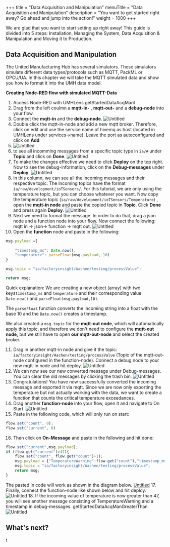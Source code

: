 +++
title = "Data Acquisition and Manipulation"
menuTitle = "Data Acquisition and Manipulation"
description = "You want to get started right away? Go ahead and jump into the action!"
weight = 1000
+++

We are glad that you want to start setting up right away! This guide is divided into 5 steps: Installation, Managing the System,
Data Acquisition & Manipulation and Moving it to Production.


## Data Acquisition and Manipulation

The United Manufacturing Hub has several simulators. These simulators simulate different data types/protocols such as MQTT, PackML or OPCU/UA. In this chapter we will take the MQTT simulated data and show you how to format it into the UMH data model.

**Creating Node-RED flow with simulated MQTT-Data**

1. Access Node-RED with UMHLens getStartedDataAcqMan1
2. Drag from the left coulmn a **mqtt-in-** , **mqtt-out-** and a **debug-node** into your flow.
3. Connect the **mqtt-in** and the **debug-node**.
   ![Untitled](/images/getStartedDataAcqMan1.png)
4. Double click the mqtt-in-node and add a new mqtt broker. Therefore, click on edit and use the service name of hivemq as host (located in UMHLens under services→name). Leave the port as autoconfigured and click on **Add**
5. ![Untitled](/images/getStartedDataAcqManServicename.png)
6. to see all incomming messages from a specific topic type in `ia/#` under **Topic** and click on **Done**. 
   ![Untitled](/images/getStartedDataAcqManiaRaw.png)
7. To make the changes effective we need to click **Deploy** on the top right. Now to see the debug-information, click on the **Debug-messages** under **Deploy**. 
   ![Untitled](/images/getStartedDataAcqManDebugDeploy.png)
8. In this column, we can see all the incoming messages and their respective topic. The incoming topics have the format `ia/raw/development/ioTSensors/`. For this tutorial, we are only using the temperature topic, but you can choose whatever you want. Now copy the temperature topic (`ia/raw/development/ioTSensors/Temperature`) , open the **mqtt-in node** and paste the copied topic in **Topic**. Click **Done** and press again **Deploy**.
   ![Untitled](/images/getStartedDataAcqManNewTopic.png)
9. Next we need to format the message. In order to do that, drag a json node and a function node into your flow. Now connect the following: mqtt in → json→ function → mqtt out.
   ![Untitled](/images/getStartedDataAcqManNewNodes.png)
10. Open the **function** node and paste in the following:

```jsx
msg.payload ={
    
    "timestamp_ms": Date.now(), 
    "temperature": parseFloat(msg.payload, 10)
}

msg.topic = "ia/factoryinsight/Aachen/testing/processValue";

return msg;
```

Quick explanation: We are creating a new object (array) with two keys`timestamp_ms` and `temperature` and their corresponding value `Date.now()` and `parseFloat(msg.payload,10)`.

The `parseFloat` function converts the incoming string into a float with the base 10 and the `Date.now()` creates a timestamp.

We also created a `msg.topic` for the **mqtt-out node**, which will automatically apply this topic, and therefore we don't need to configure the **mqtt-out node,** but we still have to open **our mqtt-out-node** and select the created broker.

11. Drag in another mqtt-in node and give it the topic: `ia/factoryinsight/Aachen/testing/processValue` (Topic of the mqtt-out-node configured in the function-node). Connect a debug node to your new mqtt-in node and hit deploy. 
    ![Untitled](/images/getStartedDataAcqManNewDebug.png)
12. We can now see our new converted message under Debug-messages. You can clear the old messages by clicking the trash bin.
    ![Untitled](/images/getStartedDataAcqManDebugWindow.png)
13. Congratulations! You have now successfully converted the incoming message and exported it via mqtt. Since we are now only exporting the temperature but not actually working with the data, we want to create a function that counts the critical temperature exceedances.
14. Drag another **function-node** into your flow, open it and navigate to On Start.
    ![Untitled](/images/getStartedDataAcqManOnStart.png)
15. Paste in the following code, which will only run on start:

```jsx
flow.set("count", 0);
flow.set("current", 0)
```

16. Then click on **On-Message** and paste in the following and hit done:

```jsx
flow.set("current",msg.payload);
if (flow.get("current")>47){
    flow.set("count", flow.get("count")+1);
    msg.payload = {"TemperatureWarning":flow.get("count"),"timestamp_ms":Date.now()}
    msg.topic = "ia/factoryinsight/Aachen/testing/processValue";
    return msg;
}
```

The pasted in code will work as shown in the diagram below.
    [Untitled](/images/getStartedDataAcqManTemperatureWarning.png)
17. Finally, connect the function-node like shown below and hit deploy.
    ![Untitled](/images/getStartedDataAcqManNewFunction.png)
18. If the incoming value of temperature is now greater than 47, you will see another message consisting of TemperatureWarning and a timestamp in debug-messages. getStartedDataAcqManGreaterThan
    ![Untitled](/images/getStartedDataAcqManGreaterThan.png)


## What's next?
t